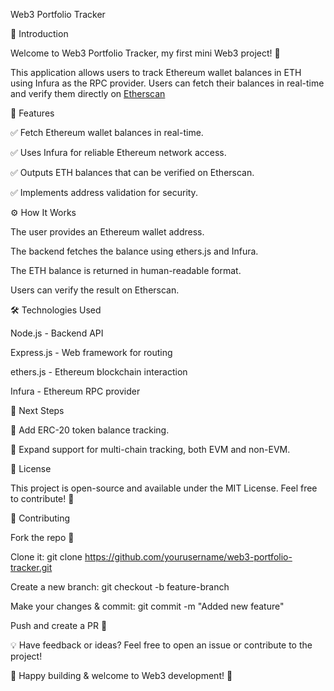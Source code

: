 Web3 Portfolio Tracker



📌 Introduction

Welcome to Web3 Portfolio Tracker, my first mini Web3 project! 🎉

This application allows users to track Ethereum wallet balances in ETH using Infura as the RPC provider. Users can fetch their balances in real-time and verify them directly on [Etherscan](https://etherscan.io/)

🚀 Features

✅ Fetch Ethereum wallet balances in real-time.

✅ Uses Infura for reliable Ethereum network access.

✅ Outputs ETH balances that can be verified on Etherscan.

✅ Implements address validation for security.

⚙️ How It Works

The user provides an Ethereum wallet address.

The backend fetches the balance using ethers.js and Infura.

The ETH balance is returned in human-readable format.

Users can verify the result on Etherscan.

🛠 Technologies Used

Node.js - Backend API

Express.js - Web framework for routing

ethers.js - Ethereum blockchain interaction

Infura - Ethereum RPC provider

🔮 Next Steps

🚀 Add ERC-20 token balance tracking.

🚀 Expand support for multi-chain tracking, both EVM and non-EVM.

📜 License

This project is open-source and available under the MIT License. Feel free to contribute! 🤝

🤝 Contributing

Fork the repo 📌

Clone it: git clone https://github.com/yourusername/web3-portfolio-tracker.git

Create a new branch: git checkout -b feature-branch

Make your changes & commit: git commit -m "Added new feature"

Push and create a PR 🚀

💡 Have feedback or ideas? Feel free to open an issue or contribute to the project!

🚀 Happy building & welcome to Web3 development! 🦄

